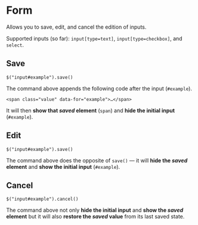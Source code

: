 Form
====

Allows you to save, edit, and cancel the edition of inputs.

Supported inputs (so far): `input[type=text]`, `input[type=checkbox]`, and `select`.

Save
----

	$("input#example").save()
	
The command above appends the following code after the input (`#example`).

	<span class="value" data-for="example">…</span>
	
It will then **show that *saved* element** (`span`) and **hide the initial input** (`#example`).

Edit
----

	$("input#example").save()
	
The command above does the opposite of `save()` — it will **hide the *saved* element** and **show the initial input** (`#example`).

Cancel
------

	$("input#example").cancel()
	
The command above not only **hide the initial input** and **show the *saved* element** but it will also **restore the *saved* value** from its last saved state.